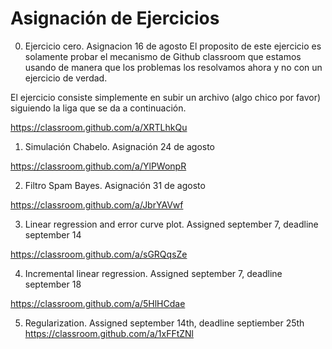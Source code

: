 # Asignación de Ejercicios

0. Ejercicio cero. Asignacion 16 de agosto
El proposito de este ejercicio es solamente probar el mecanismo de Github classroom que estamos usando de manera que los problemas los resolvamos ahora y no con un ejercicio de verdad.


El ejercicio consiste simplemente en subir un archivo (algo chico por favor) siguiendo la liga que se da a continuación.

https://classroom.github.com/a/XRTLhkQu


1. Simulación Chabelo. Asignación 24 de agosto

https://classroom.github.com/a/YlPWonpR

2. Filtro Spam Bayes. Asignación 31 de agosto

https://classroom.github.com/a/JbrYAVwf

3. Linear regression and error curve plot. Assigned  september 7, deadline september 14

https://classroom.github.com/a/sGRQqsZe

4. Incremental linear regression. Assigned september 7, deadline september 18

https://classroom.github.com/a/5HlHCdae

5. Regularization. Assigned september 14th, deadline septiember 25th
https://classroom.github.com/a/1xFFtZNl
